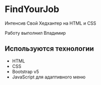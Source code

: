# FindYourJob
Интенсив Свой Хедхантер на HTML и CSS

Работу выполнил Владимир

## Используются технологии
- HTML
- CSS
- Bootstrap v5
- JavaScript для адаптивного меню 
